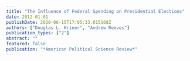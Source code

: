 ```yaml
---
title: "The Influence of Federal Spending on Presidential Elections"
date: 2012-01-01
publishDate: 2020-06-15T17:05:33.015168Z
authors: ["Douglas L. Kriner", "Andrew Reeves"]
publication_types: ["2"]
abstract: ""
featured: false
publication: "*American Political Science Review*"
---
```



